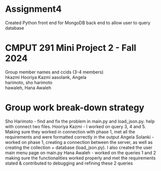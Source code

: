 # Assignment4
Created Python front end for MongoDB back end to allow user to query database 
# CMPUT 291 Mini Project 2 - Fall 2024
Group member names and ccids (3-4 members)  
  hkazmi Hooriya Kazmi
  aasolank, Angela  
  harimoto, sho harimoto  
  hawaleh, Hana Awaleh

# Group work break-down strategy
Sho Harimoto - find and fix the problem in main.py and load_json.py. help with connect two files.
Hooriya Kazmi - I worked on query 3, 4 and 5. Making sure they worked in connection with phase 1, met all the requirements and were formatted correctly in the output
Angela Solanki - worked on phase 1, creating a connection between the server, as well as creating the collection + database (load_json.py). I also created the user main menu page on main.py
Hana Awaleh - worked on the queries 1 and 2 making sure the functionalities worked properly and met the requirements stated & contributed to debugging and refining these 2 queries



